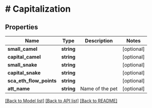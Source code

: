 # # Capitalization

## Properties

Name | Type | Description | Notes
------------ | ------------- | ------------- | -------------
**small_camel** | **string** |  | [optional] 
**capital_camel** | **string** |  | [optional] 
**small_snake** | **string** |  | [optional] 
**capital_snake** | **string** |  | [optional] 
**sca_eth_flow_points** | **string** |  | [optional] 
**att_name** | **string** | Name of the pet | [optional] 

[[Back to Model list]](../../README.md#documentation-for-models) [[Back to API list]](../../README.md#documentation-for-api-endpoints) [[Back to README]](../../README.md)


